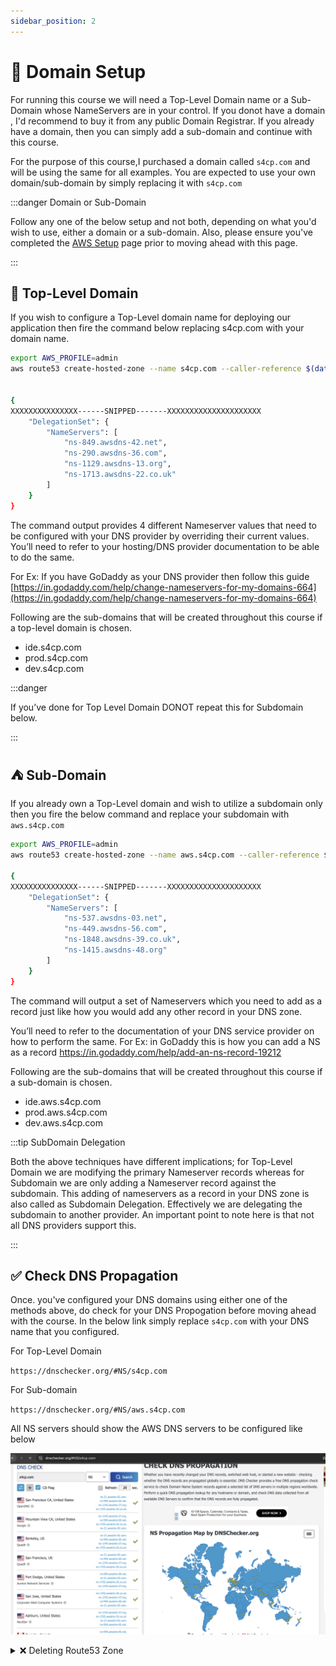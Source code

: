 ```yaml
---
sidebar_position: 2
---
```


# 🏢 Domain Setup

For running this course we will need a Top-Level Domain name or a Sub-Domain whose NameServers are in your control.
If you donot have a domain , I'd recommend to buy it from any public Domain Registrar. If you already have a domain, then you can simply add a sub-domain and continue with this course. 

For the purpose of this course,I purchased a domain called `s4cp.com` and will be using the same for all examples. You are expected to use your own domain/sub-domain by simply replacing it with `s4cp.com` 

:::danger Domain or Sub-Domain

Follow any one of the below setup and not both, depending on what you'd wish to use, either a domain or a sub-domain. Also, please ensure you've completed the [AWS Setup](/docs/chapter0-the-setup/aws-setup.md#) page prior to moving ahead with this page.

:::

## 🗻 Top-Level Domain

If you wish to configure a Top-Level domain name for deploying our application then fire the command below replacing s4cp.com with your domain name.

```bash {1,2}
export AWS_PROFILE=admin
aws route53 create-hosted-zone --name s4cp.com --caller-reference $(date +%s)


{
XXXXXXXXXXXXXXX------SNIPPED-------XXXXXXXXXXXXXXXXXXXXX
    "DelegationSet": {
        "NameServers": [
            "ns-849.awsdns-42.net",
            "ns-290.awsdns-36.com",
            "ns-1129.awsdns-13.org",
            "ns-1713.awsdns-22.co.uk"
        ]
    }
}
```

The command output provides 4 different Nameserver values that need to be configured with your DNS provider by overriding their current values. You’ll need to refer to your hosting/DNS provider documentation to be able to do the same.

For Ex: If you have GoDaddy as your DNS provider then follow this guide [https://in.godaddy.com/help/change-nameservers-for-my-domains-664](https://in.godaddy.com/help/change-nameservers-for-my-domains-664)

Following are the sub-domains that will be created throughout this course if a top-level domain is chosen.

- ide.s4cp.com
- prod.s4cp.com
- dev.s4cp.com

:::danger

If you’ve done for Top Level Domain DONOT repeat this for Subdomain below.

:::

## ⛺ Sub-Domain

If you already own a Top-Level domain and wish to utilize a subdomain only then you fire the below command and replace your subdomain with `aws.s4cp.com`

```bash {1,2}
export AWS_PROFILE=admin
aws route53 create-hosted-zone --name aws.s4cp.com --caller-reference $(date +%s)

{
XXXXXXXXXXXXXXX------SNIPPED-------XXXXXXXXXXXXXXXXXXXXX
	"DelegationSet": {
    	"NameServers": [
        	"ns-537.awsdns-03.net",
        	"ns-449.awsdns-56.com",
        	"ns-1848.awsdns-39.co.uk",
        	"ns-1415.awsdns-48.org"
    	]
	}
}
```

The command will output a set of Nameservers which you need to add as a record just like how you would add any other record in your DNS zone.

You’ll need to refer to the documentation of your DNS service provider on how to perform the same. 
For Ex: in GoDaddy this is how you can add a NS as a record https://in.godaddy.com/help/add-an-ns-record-19212

Following are the sub-domains that will be created throughout this course if a sub-domain is chosen.

- ide.aws.s4cp.com
- prod.aws.s4cp.com
- dev.aws.s4cp.com

:::tip SubDomain Delegation

Both the above techniques have different implications; for Top-Level Domain we are modifying the primary Nameserver records whereas for Subdomain we are only adding a Nameserver record against the subdomain. This adding of nameservers as a record in your DNS zone is also called as Subdomain Delegation. Effectively we are delegating the subdomain to another provider. An important point to note here is that not all DNS providers support this.

:::

## ✅ Check DNS Propagation

Once. you've configured your DNS domains using either one of the methods above, do check for your DNS Propogation before moving ahead with the course. In the below link simply replace `s4cp.com` with your DNS name that you configured. 

For Top-Level Domain

`https://dnschecker.org/#NS/s4cp.com` 

For Sub-domain

`https://dnschecker.org/#NS/aws.s4cp.com`

All NS servers should show the AWS DNS servers to be configured like below

![AWS DNS Name Server Propagation](img/dns_name_server_propogation.png)

<details>
  <summary> ❌ Deleting Route53 Zone </summary>

In case you've made an error and would like to re-create the Route53 Zones, ensure that you delete the old ones. To do that fire the below commands. Replace `s4cp.com` with your domain name that you wrongly entered. Do Note  it is

```bash
export AWS_PROFILE=admin
aws route53 delete-hosted-zone --id $(aws route53 list-hosted-zones --query "HostedZones[?Name == 's4cp.com.'].Id" --output text | sed 's|/hostedzone/||')
```

</details>


